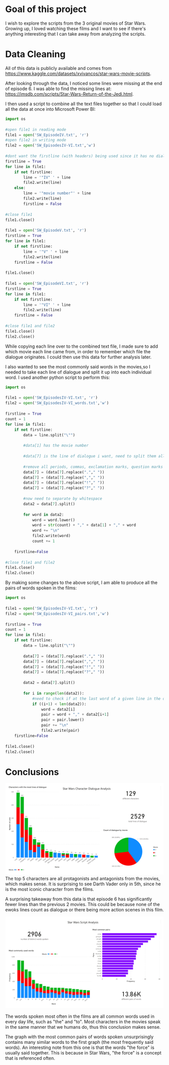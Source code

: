 # Goal of this project

I wish to explore the scripts from the 3 original movies of Star Wars. Growing up, I loved watching these films and I want to see if there's anything interesting that I can take away from analyzing the scripts. 

# Data Cleaning

All of this data is publicly available and comes from https://www.kaggle.com/datasets/xvivancos/star-wars-movie-scripts. 

After looking through the data, I noticed some lines were missing at the end of episode 6. I was able to find the missing lines at: https://imsdb.com/scripts/Star-Wars-Return-of-the-Jedi.html. 

I then used a script to combine all the text files together so that I could load all the data at once into Microsoft Power BI:

```python
import os

#open file1 in reading mode
file1 = open('SW_EpisodeIV.txt', 'r')
#open file2 in writing mode
file2 = open('SW_EpisodesIV-VI.txt','w')

#dont want the firstline (with headers) being used since it has no dialogue
firstline = True
for line in file1:
    if not firstline:
        line = '"IV" ' + line
        file2.write(line)
    else:
        line = '"movie number"' + line
        file2.write(line)
        firstline = False
    
#close file1 
file1.close()

file1 = open('SW_EpisodeV.txt', 'r')
firstline = True
for line in file1:
    if not firstline:
        line = '"V" ' + line
        file2.write(line)
    firstline = False

file1.close()

file1 = open('SW_EpisodeVI.txt', 'r')
firstline = True
for line in file1:
    if not firstline:
        line = '"VI" ' + line
        file2.write(line)
    firstline = False

#close file1 and file2
file1.close()
file2.close()
```

While copying each line over to the combined text file, I made sure to add which movie each line came from, in order to remember which file the dialogue originates. I could then use this data for further analysis later. 

I also wanted to see the most commonly said words in the movies,so I needed to take each line of dialogue and split it up  into each individual word. I used another python script to perform this:

```python
import os

file1 = open('SW_EpisodesIV-VI.txt', 'r')
file2 = open('SW_EpisodesIV-VI_words.txt','w')

firstline = True
count = 1
for line in file1:
    if not firstline:
        data = line.split("\"")

        #data[1] has the movie number
        
        #data[7] is the line of dialogue i want, need to split them all into words

        #remove all periods, commas, exclamation marks, question marks
        data[7] = (data[7].replace("."," "))
        data[7] = (data[7].replace(","," "))
        data[7] = (data[7].replace("!"," "))
        data[7] = (data[7].replace("?"," "))

        #now need to separate by whitespace
        data2 = data[7].split()

        for word in data2:
            word = word.lower()
            word = str(count) + "," + data[1] + "," + word
            word += "\n"
            file2.write(word)
            count += 1

    firstline=False

#close file1 and file2
file1.close()
file2.close()
```

By making some changes to the above script, I am able to produce all the pairs of words spoken in the films:

```python
import os

file1 = open('SW_EpisodesIV-VI.txt', 'r')
file2 = open('SW_EpisodesIV-VI_pairs.txt','w')

firstline = True
count = 1
for line in file1:
    if not firstline:
        data = line.split("\"")

        data[7] = (data[7].replace("."," "))
        data[7] = (data[7].replace(","," "))
        data[7] = (data[7].replace("!"," "))
        data[7] = (data[7].replace("?"," "))

        data2 = data[7].split()

        for i in range(len(data2)):
            #need to check if at the last word of a given line in the dialgue
            if ((i+1) < len(data2)):
                word = data2[i]
                pair = word + "," + data2[i+1]
                pair = pair.lower()
                pair += "\n"
                file2.write(pair)  
    firstline=False

file1.close()
file2.close()
```
# Conclusions

![Alt text](character_visual.png)
The top 5 characters are all protagonists and antagonists from the movies, which makes sense. It is surprising to see Darth Vader only in 5th, since he is the most iconic character from the films. 

A surprising takeaway from this data is that episode 6 has significantly fewer lines than the previous 2 movies. This could be because none of the ewoks lines count as dialogue or there being more action scenes in this film.

![Alt text](word_visual.png)

The words spoken most often in the films are all common words used in every day life, such as "the" and "to".  Most characters in the movies speak in the same manner that we humans do, thus this conclusion makes sense.

The graph with the most common pairs of words spoken unsurprisingly contains many similar words to the first graph (the most frequently said words). An interesting note from this one is that the words "the force" is usually said together. This is because in Star Wars, "the force" is a concept that is referenced often.



